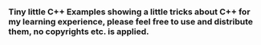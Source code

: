 ### Tiny little C++ Examples showing a little tricks about C++ for my learning experience, please feel free to use and distribute them, no copyrights etc. is applied.
